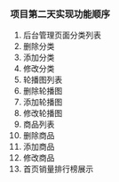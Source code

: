 ### 项目第二天实现功能顺序

1. 后台管理页面分类列表
2. 删除分类
3. 添加分类
4. 修改分类
5. 轮播图列表
6. 删除轮播图
7. 添加轮播图
8. 修改轮播图
9. 商品列表
10. 删除商品
11. 添加商品
12. 修改商品
13. 首页销量排行榜展示